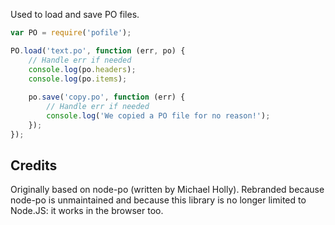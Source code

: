 Used to load and save PO files.

```js
var PO = require('pofile');

PO.load('text.po', function (err, po) {
    // Handle err if needed
    console.log(po.headers);
    console.log(po.items);
  
    po.save('copy.po', function (err) {
        // Handle err if needed
        console.log('We copied a PO file for no reason!');
    });
});
```

## Credits

  Originally based on node-po (written by Michael Holly). Rebranded because
  node-po is unmaintained and because this library is no longer limited to
  Node.JS: it works in the browser too.
